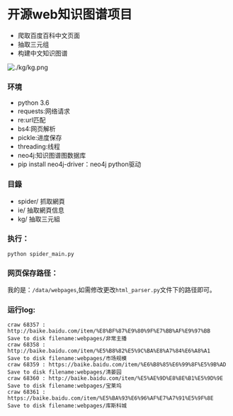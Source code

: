 # 开源web知识图谱项目

- 爬取百度百科中文页面
- 抽取三元组
- 构建中文知识图谱

![./kg/kg.png]()

### 环境

- python 3.6
- requests:网络请求
- re:url匹配
- bs4:网页解析
- pickle:进度保存
- threading:线程
- neo4j:知识图谱图数据库
- pip install neo4j-driver：neo4j python驱动

### 目錄

- spider/ 抓取網頁
- ie/ 抽取網頁信息
- kg/ 抽取三元組

### 执行：

```
python spider_main.py
```

### 网页保存路径：

我的是：```/data/webpages```,如需修改更改```html_parser.py```文件下的路径即可。
### 运行log:

```
craw 68357 : http://baike.baidu.com/item/%E8%BF%87%E9%80%9F%E7%BB%AF%E9%97%BB
Save to disk filename:webpages/非常主播
craw 68358 : http://baike.baidu.com/item/%E5%B8%82%E5%9C%BA%E8%A7%84%E6%A8%A1
Save to disk filename:webpages/市场规模
craw 68359 : https://baike.baidu.com/item/%E6%B8%85%E6%99%8F%E5%9B%AD
Save to disk filename:webpages/清晏园
craw 68360 : http://baike.baidu.com/item/%E5%AE%9D%E8%8E%B1%E5%9D%9E
Save to disk filename:webpages/宝莱坞
craw 68361 : https://baike.baidu.com/item/%E5%BA%93%E6%96%AF%E7%A7%91%E5%9F%8E
Save to disk filename:webpages/库斯科城
```

